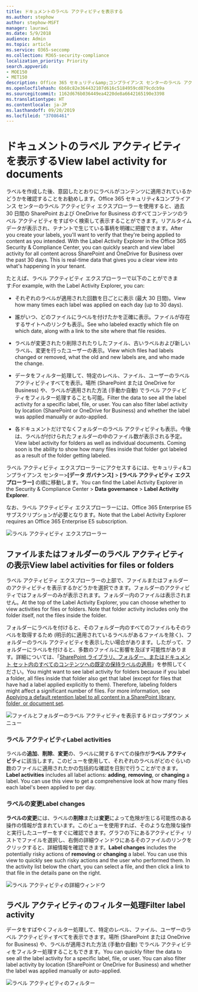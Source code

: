 ```yaml
---
title: ドキュメントのラベル アクティビティを表示する
ms.author: stephow
author: stephow-MSFT
manager: laurawi
ms.date: 5/9/2018
audience: Admin
ms.topic: article
ms.service: O365-seccomp
ms.collection: M365-security-compliance
localization_priority: Priority
search.appverid:
- MOE150
- MET150
description: Office 365 セキュリティ&amp;コンプライアンス センターのラベル アクティビティ エクスプローラーを使用すると、過去 30 日間の SharePoint および OneDrive for Business のすべてコンテンツのラベル アクティビティをすばやく検索して表示することができます。リアルタイム データが表示され、テナントで生じている事柄を明確に把握できます。
ms.openlocfilehash: 6b68c82e364432107d616c5184959cd879cdcb9a
ms.sourcegitcommit: 1162d676b036449ea4220de8a6642165190e3398
ms.translationtype: HT
ms.contentlocale: ja-JP
ms.lasthandoff: 09/20/2019
ms.locfileid: "37086461"
---
```

# <a name="view-label-activity-for-documents"></a><span data-ttu-id="e3d15-104">ドキュメントのラベル アクティビティを表示する</span><span class="sxs-lookup"><span data-stu-id="e3d15-104">View label activity for documents</span></span>

<span data-ttu-id="e3d15-p102">ラベルを作成した後、意図したとおりにラベルがコンテンツに適用されているかどうかを確認することをお勧めします。Office 365 セキュリティ&amp;コンプライアンス センターのラベル アクティビティ エクスプローラーを使用すると、過去 30 日間の SharePoint および OneDrive for Business のすべてコンテンツのラベル アクティビティをすばやく検索して表示することができます。リアルタイム データが表示され、テナントで生じている事柄を明確に把握できます。</span><span class="sxs-lookup"><span data-stu-id="e3d15-p102">After you create your labels, you'll want to verify that they're being applied to content as you intended. With the Label Activity Explorer in the Office 365 Security &amp; Compliance Center, you can quickly search and view label activity for all content across SharePoint and OneDrive for Business over the past 30 days. This is real-time data that gives you a clear view into what's happening in your tenant.</span></span>
  
<span data-ttu-id="e3d15-108">たとえば、ラベル アクティビティ エクスプローラーで以下のことができます:</span><span class="sxs-lookup"><span data-stu-id="e3d15-108">For example, with the Label Activity Explorer, you can:</span></span>
  
- <span data-ttu-id="e3d15-109">それぞれのラベルが適用された回数を日ごとに表示 (最大 30 日間)。</span><span class="sxs-lookup"><span data-stu-id="e3d15-109">View how many times each label was applied on each day (up to 30 days).</span></span>
    
- <span data-ttu-id="e3d15-110">誰がいつ、どのファイルにラベルを付けたかを正確に表示。ファイルが存在するサイトへのリンクも表示。</span><span class="sxs-lookup"><span data-stu-id="e3d15-110">See who labeled exactly which file on which date, along with a link to the site where that file resides.</span></span>
    
- <span data-ttu-id="e3d15-111">ラベルが変更されたり削除されたりしたファイル、古いラベルおよび新しいラベル、変更を行ったユーザーの表示。</span><span class="sxs-lookup"><span data-stu-id="e3d15-111">View which files had labels changed or removed, what the old and new labels are, and who made the change.</span></span>
    
- <span data-ttu-id="e3d15-p103">データをフィルター処理して、特定のレベル、ファイル、ユーザーのラベル アクティビティすべてを表示。場所 (SharePoint または OneDrive for Business) や、ラベルが適用された方法 (手動か自動) でラベル アクティビティをフィルター処理することも可能。</span><span class="sxs-lookup"><span data-stu-id="e3d15-p103">Filter the data to see all the label activity for a specific label, file, or user. You can also filter label activity by location (SharePoint or OneDrive for Business) and whether the label was applied manually or auto-applied.</span></span>
    
- <span data-ttu-id="e3d15-p104">各ドキュメントだけでなくフォルダーのラベル アクティビティも表示。今後は、ラベルが付けられたフォルダーの中のファイル数が表示される予定。</span><span class="sxs-lookup"><span data-stu-id="e3d15-p104">View label activity for folders as well as individual documents. Coming soon is the ability to show how many files inside that folder got labeled as a result of the folder getting labeled.</span></span>
    
<span data-ttu-id="e3d15-116">ラベル アクティビティ エクスプローラーにアクセスするには、セキュリティ&amp;コンプライアンス センター>**[データ ガバナンス]** > **[ラベル アクティビティ エクスプローラー]** の順に移動します。</span><span class="sxs-lookup"><span data-stu-id="e3d15-116">You can find the Label Activity Explorer in the Security &amp; Compliance Center > **Data governance** > **Label Activity Explorer**.</span></span>
  
<span data-ttu-id="e3d15-117">なお、ラベル アクティビティ エクスプローラーには、Office 365 Enterprise E5 サブスクリプションが必要となります。</span><span class="sxs-lookup"><span data-stu-id="e3d15-117">Note that the Label Activity Explorer requires an Office 365 Enterprise E5 subscription.</span></span>
  
![ラベル アクティビティ エクスプローラー](media/671ca0cd-1457-40b4-9917-b663360afd95.png)
  
## <a name="view-label-activities-for-files-or-folders"></a><span data-ttu-id="e3d15-119">ファイルまたはフォルダーのラベル アクティビティの表示</span><span class="sxs-lookup"><span data-stu-id="e3d15-119">View label activities for files or folders</span></span>

<span data-ttu-id="e3d15-p105">ラベル アクティビティ エクスプローラーの上部で、ファイルまたはフォルダーのアクティビティを表示するかどうかを選択できます。フォルダーのアクティビティではフォルダーのみが表示されます。フォルダー内のファイルは表示されません。</span><span class="sxs-lookup"><span data-stu-id="e3d15-p105">At the top of the Label Activity Explorer, you can choose whether to view activities for files or folders. Note that folder activity includes only the folder itself, not the files inside the folder.</span></span>
  
<span data-ttu-id="e3d15-p106">フォルダーにラベルを付けると、そのフォルダー内のすべてのファイルもそのラベルを取得するため (明示的に適用されているラベルがあるファイルを除く)、フォルダーのラベル アクティビティを表示したい場合があります。したがって、フォルダーにラベルを付けると、多数のファイルに影響を及ぼす可能性があります。詳細については、「[SharePoint ライブラリ、フォルダー、またはドキュメント セット内のすべてのコンテンツへの既定の保持ラベルの適用](labels.md#applying-a-default-retention-label-to-all-content-in-a-sharepoint-library-folder-or-document-set)」を参照してください。</span><span class="sxs-lookup"><span data-stu-id="e3d15-p106">You might want to see label activity for folders because if you label a folder, all files inside that folder also get that label (except for files that have had a label applied explicitly to them). Therefore, labeling folders might affect a significant number of files. For more information, see [Applying a default retention label to all content in a SharePoint library, folder, or document set](labels.md#applying-a-default-retention-label-to-all-content-in-a-sharepoint-library-folder-or-document-set).</span></span>
  
![ファイルとフォルダーのラベル アクティビティを表示するドロップダウン メニュー](media/11030584-f52d-49eb-86f3-7ead16a3b704.png)
  
### <a name="label-activities"></a><span data-ttu-id="e3d15-126">ラベル アクティビティ</span><span class="sxs-lookup"><span data-stu-id="e3d15-126">Label activities</span></span>

 <span data-ttu-id="e3d15-p107">ラベルの**追加**、**削除**、**変更**の、ラベルに関するすべての操作が**ラベル アクティビティ**に該当します。このビューを使用して、それぞれのラベルがどのぐらいの数のファイルに適用されたかの包括的な確認を日別で行うことができます。</span><span class="sxs-lookup"><span data-stu-id="e3d15-p107">**Label activities** includes all label actions: **adding**, **removing**, or **changing** a label. You can use this view to get a comprehensive look at how many files each label's been applied to per day.</span></span> 
  
### <a name="label-changes"></a><span data-ttu-id="e3d15-129">ラベルの変更</span><span class="sxs-lookup"><span data-stu-id="e3d15-129">Label changes</span></span>

 <span data-ttu-id="e3d15-p108">**ラベルの変更**には、ラベルの**削除**または**変更**によって危険が生じる可能性のある操作の情報が含まれています。このビューを使用すれば、そのような危険な操作と実行したユーザーをすぐに確認できます。グラフの下にあるアクティビティ リストでファイルを選択し、右側の詳細ウィンドウにあるそのファイルのリンクをクリックすると、詳細情報を確認できます。</span><span class="sxs-lookup"><span data-stu-id="e3d15-p108">**Label changes** includes the potentially risky actions of **removing** or **changing** a label. You can use this view to quickly see such risky actions and the user who performed them. In the activity list below the chart, you can select a file, and then click a link to that file in the details pane on the right.</span></span> 
  
![ラベル アクティビティの詳細ウィンドウ](media/eb580fd4-b5be-4fda-9ba5-c1256777310d.png)
  
## <a name="filter-label-activity"></a><span data-ttu-id="e3d15-134">ラベル アクティビティのフィルター処理</span><span class="sxs-lookup"><span data-stu-id="e3d15-134">Filter label activity</span></span>

<span data-ttu-id="e3d15-p109">データをすばやくフィルター処理して、特定のレベル、ファイル、ユーザーのラベル アクティビティすべてを表示できます。場所 (SharePoint または OneDrive for Business) や、ラベルが適用された方法 (手動か自動) でラベル アクティビティをフィルター処理することもできます。</span><span class="sxs-lookup"><span data-stu-id="e3d15-p109">You can quickly filter the data to see all the label activity for a specific label, file, or user. You can also filter label activity by location (SharePoint or OneDrive for Business) and whether the label was applied manually or auto-applied.</span></span>
  
![ラベル アクティビティのフィルター](media/9de92985-120f-48b4-96a7-ef7ec8a71ff0.png)
  

